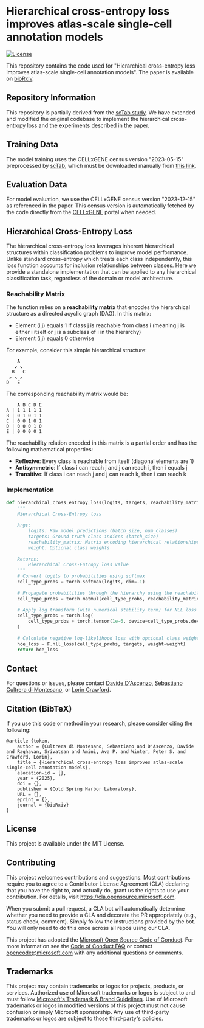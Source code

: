 # Hierarchical cross-entropy loss improves atlas-scale single-cell annotation models

[![License](https://img.shields.io/badge/license-MIT-blue.svg)](LICENSE)

This repository contains the code used for "Hierarchical cross-entropy loss improves atlas-scale single-cell annotation models". The paper is available on [bioRxiv](https://doi.org/10.1101/2025.04.22.1234567).

## Repository Information
This repository is partially derived from the [scTab study](https://github.com/theislab/scTab). We have extended and modified the original codebase to implement the hierarchical cross-entropy loss and the experiments described in the paper.

## Training Data
The model training uses the CELLxGENE census version "2023-05-15" preprocessed by [scTab](https://github.com/theislab/scTab), which must be downloaded manually from [this link](https://pklab.med.harvard.edu/felix/data/merlin_cxg_2023_05_15_sf-log1p.tar.gz).

## Evaluation Data
For model evaluation, we use the CELLxGENE census version "2023-12-15" as referenced in the paper. This census version is automatically fetched by the code directly from the [CELLxGENE](https://cellxgene.cziscience.com/) portal when needed.

## Hierarchical Cross-Entropy Loss
The hierarchical cross-entropy loss leverages inherent hierarchical structures within classification problems to improve model performance. Unlike standard cross-entropy which treats each class independently, this loss function accounts for inclusion relationships between classes. Here we provide a standalone implementation that can be applied to any hierarchical classification task, regardless of the domain or model architecture.

### Reachability Matrix
The function relies on a **reachability matrix** that encodes the hierarchical structure as a directed acyclic graph (DAG). In this matrix:
- Element (i,j) equals 1 if class j is reachable from class i (meaning j is either i itself or j is a subclass of i in the hierarchy)
- Element (i,j) equals 0 otherwise

For example, consider this simple hierarchical structure:
```
    A
   ↙ ↘
  B   C
 ↙ ↘ ↙
D   E
```

The corresponding reachability matrix would be:
```
    A B C D E
A | 1 1 1 1 1
B | 0 1 0 1 1
C | 0 0 1 0 1
D | 0 0 0 1 0
E | 0 0 0 0 1
```

The reachability relation encoded in this matrix is a partial order and has the following mathematical properties:
- **Reflexive**: Every class is reachable from itself (diagonal elements are 1)
- **Antisymmetric**: If class i can reach j and j can reach i, then i equals j
- **Transitive**: If class i can reach j and j can reach k, then i can reach k

### Implementation
```python
def hierarchical_cross_entropy_loss(logits, targets, reachability_matrix, weight=None):
    """
    Hierarchical Cross-Entropy loss
    
    Args:
        logits: Raw model predictions (batch_size, num_classes)
        targets: Ground truth class indices (batch_size)
        reachability_matrix: Matrix encoding hierarchical relationships (num_classes, num_classes)
        weight: Optional class weights
    
    Returns:
        Hierarchical Cross-Entropy loss value
    """
    # Convert logits to probabilities using softmax
    cell_type_probs = torch.softmax(logits, dim=-1)
    
    # Propagate probabilities through the hierarchy using the reachability matrix
    cell_type_probs = torch.matmul(cell_type_probs, reachability_matrix.T)
    
    # Apply log transform (with numerical stability term) for NLL loss calculation
    cell_type_probs = torch.log(
        cell_type_probs + torch.tensor(1e-6, device=cell_type_probs.device)
    )
    
    # Calculate negative log-likelihood loss with optional class weights
    hce_loss = F.nll_loss(cell_type_probs, targets, weight=weight)
    return hce_loss
```

## Contact
For questions or issues, please contact [Davide D'Ascenzo](mailto:davide.dascenzo.work@gmail.com), [Sebastiano Cultrera di Montesano](mailto:scultrer@broadinstitute.org), or [Lorin Crawford](mailto:lcrawford@microsoft.com).

## Citation (BibTeX)
If you use this code or method in your research, please consider citing the following:

```
@article {token,
	author = {Cultrera di Montesano, Sebastiano and D'Ascenzo, Davide and Raghavan, Srivatsan and Amini, Ava P. and Winter, Peter S. and Crawford, Lorin},
	title = {Hierarchical cross-entropy loss improves atlas-scale single-cell annotation models},
	elocation-id = {},
	year = {2025},
	doi = {},
	publisher = {Cold Spring Harbor Laboratory},
	URL = {},
	eprint = {},
	journal = {bioRxiv}
}
```
## License

This project is available under the MIT License.

## Contributing

This project welcomes contributions and suggestions.  Most contributions require you to agree to a
Contributor License Agreement (CLA) declaring that you have the right to, and actually do, grant us
the rights to use your contribution. For details, visit https://cla.opensource.microsoft.com.

When you submit a pull request, a CLA bot will automatically determine whether you need to provide
a CLA and decorate the PR appropriately (e.g., status check, comment). Simply follow the instructions
provided by the bot. You will only need to do this once across all repos using our CLA.

This project has adopted the [Microsoft Open Source Code of Conduct](https://opensource.microsoft.com/codeofconduct/).
For more information see the [Code of Conduct FAQ](https://opensource.microsoft.com/codeofconduct/faq/) or
contact [opencode@microsoft.com](mailto:opencode@microsoft.com) with any additional questions or comments.

## Trademarks

This project may contain trademarks or logos for projects, products, or services. Authorized use of Microsoft 
trademarks or logos is subject to and must follow 
[Microsoft's Trademark & Brand Guidelines](https://www.microsoft.com/en-us/legal/intellectualproperty/trademarks/usage/general).
Use of Microsoft trademarks or logos in modified versions of this project must not cause confusion or imply Microsoft sponsorship.
Any use of third-party trademarks or logos are subject to those third-party's policies.

